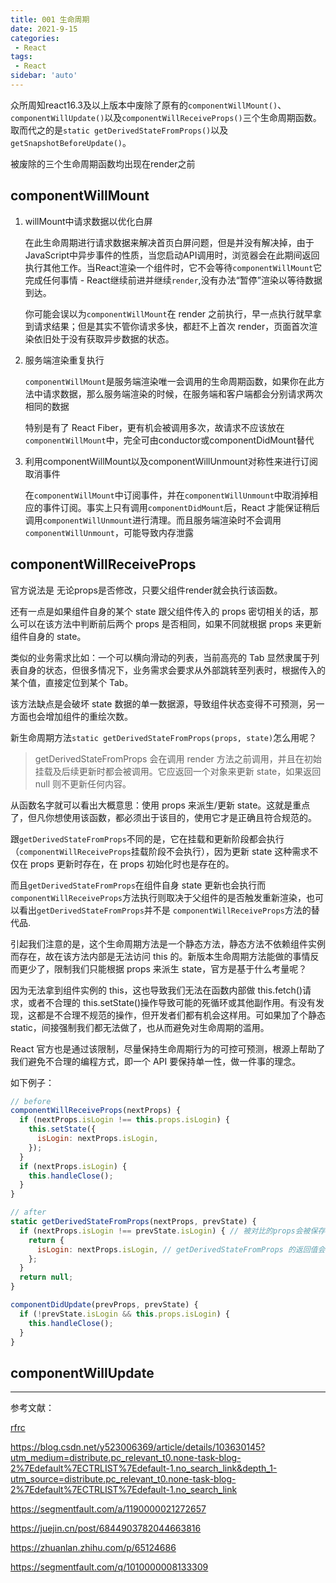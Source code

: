 ```yaml
---
title: 001 生命周期
date: 2021-9-15
categories: 
 - React
tags:
 - React
sidebar: 'auto'
---
```


 众所周知react16.3及以上版本中废除了原有的`componentWillMount()`、`componentWillUpdate()`以及`componentWillReceiveProps()`三个生命周期函数。取而代之的是`static getDerivedStateFromProps()`以及`getSnapshotBeforeUpdate()`。

被废除的三个生命周期函数均出现在render之前

##  componentWillMount

1. willMount中请求数据以优化白屏

   在此生命周期进行请求数据来解决首页白屏问题，但是并没有解决掉，由于JavaScript中异步事件的性质，当您启动API调用时，浏览器会在此期间返回执行其他工作。当React渲染一个组件时，它不会等待`componentWillMount`它完成任何事情 - React继续前进并继续`render`,没有办法“暂停”渲染以等待数据到达。

   你可能会误以为`componentWillMount`在 render 之前执行，早一点执行就早拿到请求结果；但是其实不管你请求多快，都赶不上首次 render，页面首次渲染依旧处于没有获取异步数据的状态。

2. 服务端渲染重复执行

   `componentWillMount`是服务端渲染唯一会调用的生命周期函数，如果你在此方法中请求数据，那么服务端渲染的时候，在服务端和客户端都会分别请求两次相同的数据

   特别是有了 React Fiber，更有机会被调用多次，故请求不应该放在`componentWillMount`中，完全可由conductor或componentDidMount替代

3. 利用componentWillMount以及componentWillUnmount对称性来进行订阅取消事件

   在`componentWillMount`中订阅事件，并在`componentWillUnmount`中取消掉相应的事件订阅。事实上只有调用`componentDidMount`后，React 才能保证稍后调用`componentWillUnmount`进行清理。而且服务端渲染时不会调用`componentWillUnmount`，可能导致内存泄露

## componentWillReceiveProps

官方说法是 无论props是否修改，只要父组件render就会执行该函数。

还有一点是如果组件自身的某个 state 跟父组件传入的 props 密切相关的话，那么可以在该方法中判断前后两个 props 是否相同，如果不同就根据 props 来更新组件自身的 state。

类似的业务需求比如：一个可以横向滑动的列表，当前高亮的 Tab 显然隶属于列表自身的状态，但很多情况下，业务需求会要求从外部跳转至列表时，根据传入的某个值，直接定位到某个 Tab。

该方法缺点是会破坏 state 数据的单一数据源，导致组件状态变得不可预测，另一方面也会增加组件的重绘次数。

新生命周期方法`static getDerivedStateFromProps(props, state)`怎么用呢？

> getDerivedStateFromProps 会在调用 render 方法之前调用，并且在初始挂载及后续更新时都会被调用。它应返回一个对象来更新 state，如果返回 null 则不更新任何内容。

从函数名字就可以看出大概意思：使用 props 来派生/更新 state。这就是重点了，但凡你想使用该函数，都必须出于该目的，使用它才是正确且符合规范的。

跟`getDerivedStateFromProps`不同的是，它在挂载和更新阶段都会执行（`componentWillReceiveProps`挂载阶段不会执行），因为更新 state 这种需求不仅在 props 更新时存在，在 props 初始化时也是存在的。

而且`getDerivedStateFromProps`在组件自身 state 更新也会执行而`componentWillReceiveProps`方法执行则取决于父组件的是否触发重新渲染，也可以看出`getDerivedStateFromProps`并不是 `componentWillReceiveProps`方法的替代品.

引起我们注意的是，这个生命周期方法是一个静态方法，静态方法不依赖组件实例而存在，故在该方法内部是无法访问 this 的。新版本生命周期方法能做的事情反而更少了，限制我们只能根据 props 来派生 state，官方是基于什么考量呢？

因为无法拿到组件实例的 this，这也导致我们无法在函数内部做 this.fetch()请求，或者不合理的 this.setState()操作导致可能的死循环或其他副作用。有没有发现，这都是不合理不规范的操作，但开发者们都有机会这样用。可如果加了个静态 static，间接强制我们都无法做了，也从而避免对生命周期的滥用。

React 官方也是通过该限制，尽量保持生命周期行为的可控可预测，根源上帮助了我们避免不合理的编程方式，即一个 API 要保持单一性，做一件事的理念。

如下例子：

```js
// before
componentWillReceiveProps(nextProps) {
  if (nextProps.isLogin !== this.props.isLogin) {
    this.setState({
      isLogin: nextProps.isLogin,
    });
  }
  if (nextProps.isLogin) {
    this.handleClose();
  }
}

// after
static getDerivedStateFromProps(nextProps, prevState) {
  if (nextProps.isLogin !== prevState.isLogin) { // 被对比的props会被保存一份在state里
    return {
      isLogin: nextProps.isLogin, // getDerivedStateFromProps 的返回值会自动 setState
    };
  }
  return null;
}

componentDidUpdate(prevProps, prevState) {
  if (!prevState.isLogin && this.props.isLogin) {
    this.handleClose();
  }
}
```

## componentWillUpdate



---

参考文献：

[rfrc](https://github.com/reactjs/rfcs/blob/main/text/0006-static-lifecycle-methods.md)

https://blog.csdn.net/y523006369/article/details/103630145?utm_medium=distribute.pc_relevant_t0.none-task-blog-2%7Edefault%7ECTRLIST%7Edefault-1.no_search_link&depth_1-utm_source=distribute.pc_relevant_t0.none-task-blog-2%7Edefault%7ECTRLIST%7Edefault-1.no_search_link

https://segmentfault.com/a/1190000021272657

https://juejin.cn/post/6844903782044663816

https://zhuanlan.zhihu.com/p/65124686

https://segmentfault.com/q/1010000008133309